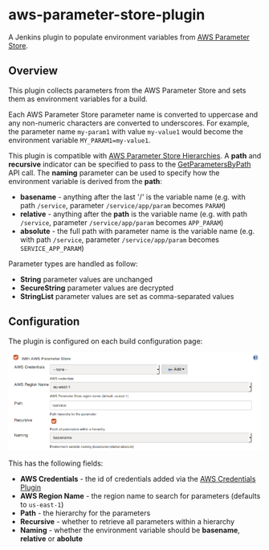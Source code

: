 # aws-parameter-store-plugin
A Jenkins plugin to populate environment variables from [AWS Parameter Store](https://docs.aws.amazon.com/systems-manager/latest/userguide/systems-manager-paramstore.html).

## Overview
This plugin collects parameters from the AWS Parameter Store and sets them as environment variables for a build.

Each AWS Parameter Store parameter name is converted to uppercase and any non-numeric characters are converted to underscores. For example, the parameter name `my-param1` with value `my-value1` would become the environment variable `MY_PARAM1=my-value1`.

This plugin is compatible with [AWS Parameter Store Hierarchies](https://docs.aws.amazon.com/systems-manager/latest/userguide/sysman-paramstore-working.html). A **path** and **recursive** indicator can be specified to pass to the [GetParametersByPath](https://docs.aws.amazon.com/systems-manager/latest/APIReference/API_GetParametersByPath.html) API call. The **naming** parameter can be used to specify how the environment variable is derived from the **path**:

  * **basename** - anything after the last '/' is the variable name (e.g. with path `/service`, parameter `/service/app/param` becomes `PARAM`)
  * **relative** - anything after the **path** is the variable name (e.g. with path `/service`, parameter `/service/app/param` becomes `APP_PARAM`)
  * **absolute** - the full path with parameter name is the variable name (e.g. with path `/service`, parameter `/service/app/param` becomes `SERVICE_APP_PARAM`)

Parameter types are handled as follow:

  * **String** parameter values are unchanged
  * **SecureString** parameter values are decrypted
  * **StringList** parameter values are set as comma-separated values

## Configuration

The plugin is configured on each build configuration page:

![Screenshot](images/screenshot-1.png)

This has the following fields:

  * **AWS Credentials** - the id of credentials added via the [AWS Credentials Plugin](https://plugins.jenkins.io/aws-credentials)
  * **AWS Region Name** - the region name to search for parameters (defaults to `us-east-1`)
  * **Path** - the hierarchy for the parameters
  * **Recursive** - whether to retrieve all parameters within a hierarchy
  * **Naming** - whether the environment variable should be **basename**, **relative** or **abolute**
